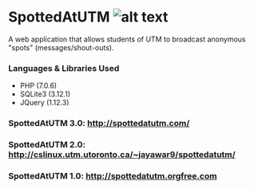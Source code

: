 # SpottedAtUTM ![alt text](http://cslinux.utm.utoronto.ca/~jayawar9/spottedatutm/images/logo.svg "Spotted At UTM")
A web application that allows students of UTM to broadcast anonymous "spots" (messages/shout-outs).

### Languages & Libraries Used
- PHP (7.0.6)
- SQLite3 (3.12.1)
- JQuery (1.12.3)

### SpottedAtUTM 3.0: <http://spottedatutm.com/>
### SpottedAtUTM 2.0: <http://cslinux.utm.utoronto.ca/~jayawar9/spottedatutm/>
### SpottedAtUTM 1.0: <http://spottedatutm.orgfree.com>